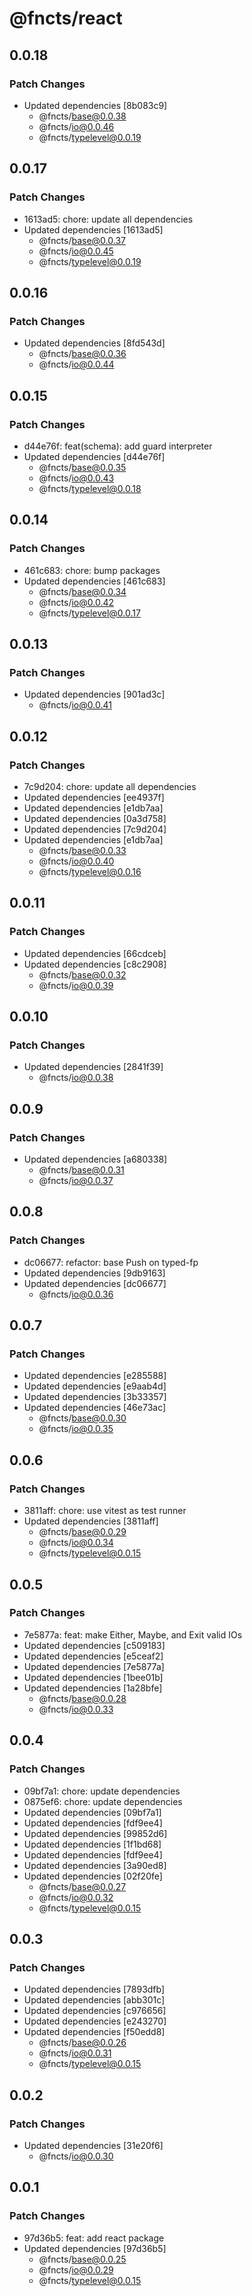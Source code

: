 # @fncts/react

## 0.0.18

### Patch Changes

- Updated dependencies [8b083c9]
  - @fncts/base@0.0.38
  - @fncts/io@0.0.46
  - @fncts/typelevel@0.0.19

## 0.0.17

### Patch Changes

- 1613ad5: chore: update all dependencies
- Updated dependencies [1613ad5]
  - @fncts/base@0.0.37
  - @fncts/io@0.0.45
  - @fncts/typelevel@0.0.19

## 0.0.16

### Patch Changes

- Updated dependencies [8fd543d]
  - @fncts/base@0.0.36
  - @fncts/io@0.0.44

## 0.0.15

### Patch Changes

- d44e76f: feat(schema): add guard interpreter
- Updated dependencies [d44e76f]
  - @fncts/base@0.0.35
  - @fncts/io@0.0.43
  - @fncts/typelevel@0.0.18

## 0.0.14

### Patch Changes

- 461c683: chore: bump packages
- Updated dependencies [461c683]
  - @fncts/base@0.0.34
  - @fncts/io@0.0.42
  - @fncts/typelevel@0.0.17

## 0.0.13

### Patch Changes

- Updated dependencies [901ad3c]
  - @fncts/io@0.0.41

## 0.0.12

### Patch Changes

- 7c9d204: chore: update all dependencies
- Updated dependencies [ee4937f]
- Updated dependencies [e1db7aa]
- Updated dependencies [0a3d758]
- Updated dependencies [7c9d204]
- Updated dependencies [e1db7aa]
  - @fncts/base@0.0.33
  - @fncts/io@0.0.40
  - @fncts/typelevel@0.0.16

## 0.0.11

### Patch Changes

- Updated dependencies [66cdceb]
- Updated dependencies [c8c2908]
  - @fncts/base@0.0.32
  - @fncts/io@0.0.39

## 0.0.10

### Patch Changes

- Updated dependencies [2841f39]
  - @fncts/io@0.0.38

## 0.0.9

### Patch Changes

- Updated dependencies [a680338]
  - @fncts/base@0.0.31
  - @fncts/io@0.0.37

## 0.0.8

### Patch Changes

- dc06677: refactor: base Push on typed-fp
- Updated dependencies [9db9163]
- Updated dependencies [dc06677]
  - @fncts/io@0.0.36

## 0.0.7

### Patch Changes

- Updated dependencies [e285588]
- Updated dependencies [e9aab4d]
- Updated dependencies [3b33357]
- Updated dependencies [46e73ac]
  - @fncts/base@0.0.30
  - @fncts/io@0.0.35

## 0.0.6

### Patch Changes

- 3811aff: chore: use vitest as test runner
- Updated dependencies [3811aff]
  - @fncts/base@0.0.29
  - @fncts/io@0.0.34
  - @fncts/typelevel@0.0.15

## 0.0.5

### Patch Changes

- 7e5877a: feat: make Either, Maybe, and Exit valid IOs
- Updated dependencies [c509183]
- Updated dependencies [e5ceaf2]
- Updated dependencies [7e5877a]
- Updated dependencies [1bee01b]
- Updated dependencies [1a28bfe]
  - @fncts/base@0.0.28
  - @fncts/io@0.0.33

## 0.0.4

### Patch Changes

- 09bf7a1: chore: update dependencies
- 0875ef6: chore: update dependencies
- Updated dependencies [09bf7a1]
- Updated dependencies [fdf9ee4]
- Updated dependencies [99852d6]
- Updated dependencies [1f1bd68]
- Updated dependencies [fdf9ee4]
- Updated dependencies [3a90ed8]
- Updated dependencies [02f20fe]
  - @fncts/base@0.0.27
  - @fncts/io@0.0.32
  - @fncts/typelevel@0.0.15

## 0.0.3

### Patch Changes

- Updated dependencies [7893dfb]
- Updated dependencies [abb301c]
- Updated dependencies [c976656]
- Updated dependencies [e243270]
- Updated dependencies [f50edd8]
  - @fncts/base@0.0.26
  - @fncts/io@0.0.31
  - @fncts/typelevel@0.0.15

## 0.0.2

### Patch Changes

- Updated dependencies [31e20f6]
  - @fncts/io@0.0.30

## 0.0.1

### Patch Changes

- 97d36b5: feat: add react package
- Updated dependencies [97d36b5]
  - @fncts/base@0.0.25
  - @fncts/io@0.0.29
  - @fncts/typelevel@0.0.15
